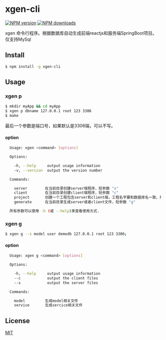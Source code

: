 # xgen-cli

[![NPM version](https://img.shields.io/npm/v/xgen-cli.svg?style=flat)](https://npmjs.org/package/xgen-cli) [![NPM downloads](http://img.shields.io/npm/dm/xgen-cli.svg?style=flat)](https://npmjs.org/package/xgen-cli)

xgen 命令行程序。根据数据库自动生成前端reactjs和服务端SpringBoot项目。仅支持MySql

## Install

```bash
$ npm install -g xgen-cli
```

## Usage

### xgen p

```bash
$ mkdir myApp && cd myApp
$ xgen p dbname 127.0.0.1 root 123 3306
$ make
```
最后一个参数是端口号，如果默认是3306端，可以不写。

#### option

```bash
  Usage: xgen <command> [options]

  Options:

    -h, --help     output usage information
    -v, --version  output the version number

  Commands:

    server        在当前目录创建server端程序，短参数 "s"
    client        在当前目录创建client端程序，短参数 "c"
    project       创建一个工程包含server和client端，工程名字要和数据库名一致，短参数 "p"
    generate      在当前目录生成server或者client文件，短参数 "g"

  所有参数可以使用 -h (或 --help)来查看使用方式.
```

### xgen g
```bash
$ xgen g --s model user demodb 127.0.0.1 root 123 3306;
```
#### option

```bash
  Usage: xgen g <command> [options]

  Options:

    -h, --help     output usage information
    --c            output the client files
    --s            output the server files

  Commands:

    model         生成model相关文件
    service       生成sercice相关文件

```

## License

[MIT](https://tldrlegal.com/license/mit-license)
